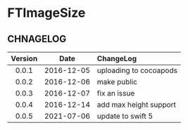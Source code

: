 # FTImageSize

## CHNAGELOG

| Version | Date | ChangeLog |
| :--------: | :--------: | :-------- |
| 0.0.1 | 2016-12-05 | uploading to cocoapods |
| 0.0.2 | 2016-12-06 | make public |
| 0.0.3 | 2016-12-07 | fix an issue |
| 0.0.4 | 2016-12-14 | add max height support |
| 0.0.5 | 2021-07-06 | update to swift 5 |
